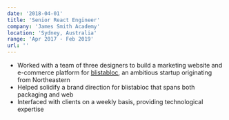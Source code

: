 ```yaml
---
date: '2018-04-01'
title: 'Senior React Engineer'
company: 'James Smith Academy'
location: 'Sydney, Australia'
range: 'Apr 2017 - Feb 2019'
url: ''
---
```


- Worked with a team of three designers to build a marketing website and e-commerce platform for [blistabloc](https://blistabloc.com), an ambitious startup originating from Northeastern
- Helped solidify a brand direction for blistabloc that spans both packaging and web
- Interfaced with clients on a weekly basis, providing technological expertise
